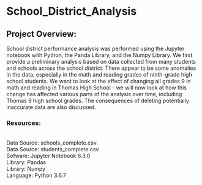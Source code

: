 # School_District_Analysis
## Project Overview:</br>
School district performance analysis was performed using the Jupyter notebook with Python, the Panda Library, and the Numpy Library. We first provide a preliminary analysis based on data collected from many students and schools across the school district.
  There appear to be some anomalies in the data, especially in the math and reading grades of ninth-grade high school students.
We want to look at the effect of changing all grades 9 in math and reading in Thomas High School - we will now look at how this change has affected various parts of the analysis over time, including Thomas 9 high school grades.
  The consequences of deleting potentially inaccurate data are also discussed.
  
### Resources:<br>
<br>Data Source: schools_complete.csv<br>
Data Source: students_complete.csv<br>
Sofware: Jupyter Notebook 6.3.0<br>
Library: Pandas<br>
Library: Numpy<br>
Language: Python 3.6.7<br>
